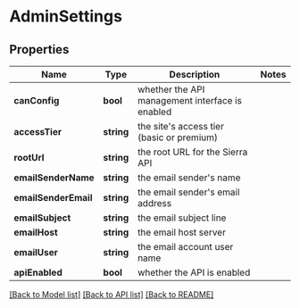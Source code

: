 # AdminSettings

## Properties
Name | Type | Description | Notes
------------ | ------------- | ------------- | -------------
**canConfig** | **bool** | whether the API management interface is enabled | 
**accessTier** | **string** | the site&#39;s access tier (basic or premium) | 
**rootUrl** | **string** | the root URL for the Sierra API | 
**emailSenderName** | **string** | the email sender&#39;s name | 
**emailSenderEmail** | **string** | the email sender&#39;s email address | 
**emailSubject** | **string** | the email subject line | 
**emailHost** | **string** | the email host server | 
**emailUser** | **string** | the email account user name | 
**apiEnabled** | **bool** | whether the API is enabled | 

[[Back to Model list]](../README.md#documentation-for-models) [[Back to API list]](../README.md#documentation-for-api-endpoints) [[Back to README]](../README.md)


